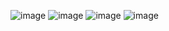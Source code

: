![image](https://github.com/PriyanshGarg15/React_2.0/assets/116974262/20e1f29a-31c4-4211-ab7e-1f9306b001a7)
![image](https://github.com/PriyanshGarg15/React_2.0/assets/116974262/b36d916e-891c-4315-84f0-3e707fdfc94a)
![image](https://github.com/PriyanshGarg15/React_2.0/assets/116974262/1aa9b32a-ce5d-4832-9f08-b6d8e7c56688)
![image](https://github.com/PriyanshGarg15/React_2.0/assets/116974262/55a5c34c-161e-418a-838c-c8b07e163839)
